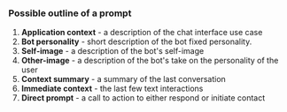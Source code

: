 ### Possible outline of a prompt
1. **Application context** - a description of the chat interface use case
2. **Bot personality** - short description of the bot fixed personality.
3. **Self-image** - a description of the bot's self-image
4. **Other-image** - a description of the bot's take on the personality of the user
5. **Context summary** - a summary of the last conversation
6. **Immediate context** - the last few text interactions
7. **Direct prompt** - a call to action to either respond or initiate contact

